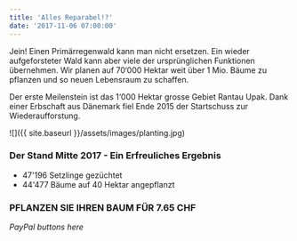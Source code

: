 ```yaml
---
title: 'Alles Reparabel!?'
date: '2017-11-06 07:00:00'
---
```

Jein! Einen Primärregenwald kann man nicht ersetzen. Ein wieder aufgeforsteter Wald kann aber viele der ursprünglichen Funktionen übernehmen. Wir planen auf 70‘000 Hektar weit über 1 Mio. Bäume zu pflanzen und so neuen Lebensraum zu schaffen.
 
Der erste Meilenstein ist das 1‘000 Hektar grosse Gebiet Rantau Upak. Dank einer Erbschaft aus Dänemark fiel Ende 2015 der Startschuss zur Wiederaufforstung.

![]({{ site.baseurl }}/assets/images/planting.jpg)

### Der Stand Mitte 2017 - Ein Erfreuliches Ergebnis

- 47'196 Setzlinge gezüchtet
- 44'477 Bäume auf 40 Hektar angepflanzt

### PFLANZEN SIE IHREN BAUM FÜR 7.65 CHF

*PayPal buttons here*
